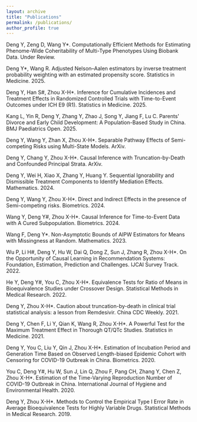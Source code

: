```yaml
---
layout: archive
title: "Publications"
permalink: /publications/
author_profile: true
---
```


Deng Y, Zeng D, Wang Y*. Computationally Efficient Methods for Estimating Phenome-Wide Coheritability of Multi-Type
Phenotypes Using Biobank Data. Under Review.

Deng Y*, Wang R. Adjusted Nelson–Aalen estimators by inverse treatment probability weighting with an estimated propensity score. Statistics in Medicine. 2025.

Deng Y, Han S#, Zhou X-H*. Inference for Cumulative Incidences and Treatment Effects in Randomized Controlled Trials with Time-to-Event Outcomes under ICH E9 (R1). Statistics in Medicine. 2025.

Kang L, Yin R, Deng Y, Zhang Y, Zhao J, Song Y, Jiang F, Lu C. Parents' Divorce and Early Child Development: A Population-Based Study in China. BMJ Paediatrics Open. 2025.

Deng Y, Wang Y, Zhan X, Zhou X-H*. Separable Pathway Effects of Semi-competing Risks using Multi-State Models. ArXiv.

Deng Y, Chang Y, Zhou X-H*. Causal Inference with Truncation-by-Death and Confounded Principal Strata. ArXiv.

Deng Y, Wei H, Xiao X, Zhang Y, Huang Y. Sequential Ignorability and Dismissible Treatment Components to Identify Mediation Effects. Mathematics. 2024.

Deng Y, Wang Y, Zhou X-H*. Direct and Indirect Effects in the presence of Semi-competing risks. Biometrics. 2024.

Wang Y, Deng Y#, Zhou X-H*. Causal Inference for Time-to-Event Data with A Cured Subpopulation. Biometrics. 2024.

Wang F, Deng Y*. Non-Asymptotic Bounds of AIPW Estimators for Means with Missingness at Random. Mathematics. 2023.

Wu P, Li H#, Deng Y, Hu W, Dai Q, Dong Z, Sun J, Zhang R, Zhou X-H*. On the Opportunity of Causal Learning in Recommendation Systems: Foundation, Estimation, Prediction and Challenges. IJCAI Survey Track. 2022.

He Y, Deng Y#, You C, Zhou X-H*. Equivalence Tests for Ratio of Means in Bioequivalence Studies under Crossover Design. Statistical Methods in Medical Research. 2022.

Deng Y, Zhou X-H*. Caution about truncation-by-death in clinical trial statistical analysis: a lesson from Remdesivir. China CDC Weekly. 2021.

Deng Y, Chen F, Li Y, Qian K, Wang R, Zhou X-H*. A Powerful Test for the Maximum Treatment Effect in Thorough QT/QTc Studies. Statistics in Medicine. 2021.

Deng Y, You C, Liu Y, Qin J, Zhou X-H*. Estimation of Incubation Period and Generation Time Based on Observed Length-biased Epidemic Cohort with Censoring for COVID-19 Outbreak in China. Biometrics. 2020.

You C, Deng Y#, Hu W, Sun J, Lin Q, Zhou F, Pang CH, Zhang Y, Chen Z, Zhou X-H*. Estimation of the Time-Varying Reproduction Number of COVID-19 Outbreak in China. International Journal of Hygiene and Environmental Health. 2020.

Deng Y, Zhou X-H*. Methods to Control the Empirical Type I Error Rate in Average Bioequivalence Tests for Highly Variable Drugs. Statistical Methods in Medical Research. 2019.
